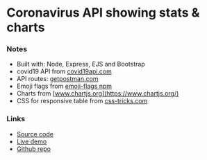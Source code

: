 # Coronavirus API showing stats & charts

### Notes

- Built with: Node, Express, EJS and Bootstrap
- covid19 API from [covid19api.com](https://covid19api.com)
- API routes: [getpostman.com](https://documenter.getpostman.com/view/10808728/SzS8rjbc?version=latest)
- Emoji flags from [emoji-flags npm](https://www.npmjs.com/package/emoji-flags)
- Charts from [www.chartjs.org](https://www.chartjs.org/)
- CSS for responsive table from [css-tricks.com](https://css-tricks.com/responsive-data-tables)


### Links
+ [Source code](https://repl.it/@rjlevy/express-coronavirus-country-stats-with-charts)
+ [Live demo](https://express-coronavirus-country-stats-with-charts--rjlevy.repl.co)
+ [Github repo](https://github.com/rolandjlevy/express-coronavirus-country-stats-with-charts)